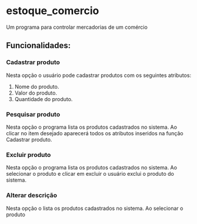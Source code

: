 # estoque_comercio
Um programa para controlar mercadorias de um comércio


## Funcionalidades:

### Cadastrar produto
Nesta opção o usuário pode cadastrar produtos com os seguintes atributos:

1. Nome do produto.
2. Valor do produto.
3. Quantidade do produto.


### Pesquisar produto
Nesta opção o programa lista os produtos cadastrados no sistema.
Ao clicar no item desejado aparecerá todos os atributos inseridos na função Cadastrar produto.


### Excluir produto
Nesta opção o programa lista os produtos cadastrados no sistema.
Ao selecionar o produto e clicar em excluir o usuário exclui o produto do sistema.


### Alterar descrição
Nesta opção o lista os produtos cadastrados no sistema.
Ao selecionar o produto 
